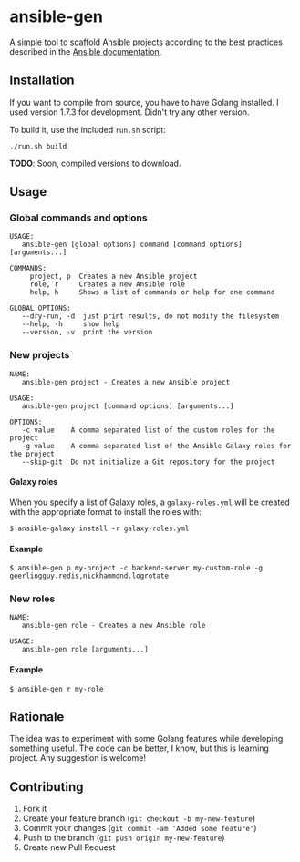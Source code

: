 # ansible-gen

A simple tool to scaffold Ansible projects according to the best practices described in the [Ansible documentation](http://docs.ansible.com/ansible/playbooks_best_practices.html).

## Installation

If you want to compile from source, you have to have Golang installed. I used version 1.7.3 for development. Didn't try any other version.

To build it, use the included `run.sh` script:

```
./run.sh build
```

**TODO**: Soon, compiled versions to download.  

## Usage

### Global commands and options

```
USAGE:
   ansible-gen [global options] command [command options] [arguments...]

COMMANDS:
     project, p  Creates a new Ansible project
     role, r     Creates a new Ansible role
     help, h     Shows a list of commands or help for one command

GLOBAL OPTIONS:
   --dry-run, -d  just print results, do not modify the filesystem
   --help, -h     show help
   --version, -v  print the version
```

### New projects

```
NAME:
   ansible-gen project - Creates a new Ansible project

USAGE:
   ansible-gen project [command options] [arguments...]

OPTIONS:
   -c value    A comma separated list of the custom roles for the project
   -g value    A comma separated list of the Ansible Galaxy roles for the project
   --skip-git  Do not initialize a Git repository for the project
```

#### Galaxy roles

When you specify a list of Galaxy roles, a `galaxy-roles.yml` will be created with the appropriate format to install the roles with:

```
$ ansible-galaxy install -r galaxy-roles.yml
```

#### Example

```
$ ansible-gen p my-project -c backend-server,my-custom-role -g geerlingguy.redis,nickhammond.logrotate 
```

### New roles

```
NAME:
   ansible-gen role - Creates a new Ansible role

USAGE:
   ansible-gen role [arguments...]
```

#### Example

```
$ ansible-gen r my-role 
```

## Rationale

The idea was to experiment with some Golang features while developing something useful.
The code can be better, I know, but this is learning project. Any suggestion is welcome!


## Contributing

1. Fork it
2. Create your feature branch (`git checkout -b my-new-feature`)
3. Commit your changes (`git commit -am 'Added some feature'`)
4. Push to the branch (`git push origin my-new-feature`)
5. Create new Pull Request